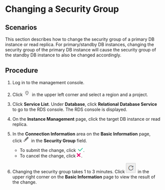 # Changing a Security Group<a name="en-us_topic_pg_0063388115"></a>

## **Scenarios**<a name="en-us_topic_0063388115_section36712096194014"></a>

This section describes how to change the security group of a primary DB instance or read replica. For primary/standby DB instances, changing the security group of the primary DB instance will cause the security group of the standby DB instance to also be changed accordingly.

## **Procedure**<a name="en-us_topic_0063388115_section59386647165940"></a>

1.  Log in to the management console.
2.  Click  ![](figures/region.png)  in the upper left corner and select a region and a project.
3.  Click  **Service List**. Under  **Database**, click  **Relational Database Service**  to go to the RDS console. The RDS console is displayed.
4.  On the  **Instance Management**  page, click the target DB instance or read replica.
5.  In the  **Connection Information**  area on the  **Basic Information**  page, click  ![](figures/port.png)  in the  **Security Group**  field.
    -   To submit the change, click  ![](figures/insert.png).
    -   To cancel the change, click  ![](figures/deleat.png).

6.  Changing the security group takes 1 to 3 minutes. Click  ![](figures/refresh.png)  in the upper right corner on the  **Basic Information**  page to view the result of the change.

